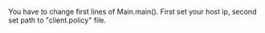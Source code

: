 You have to change first lines of Main.main(). First set your host ip, second set path to "client.policy" file.
